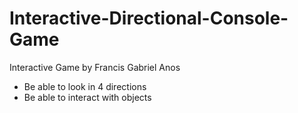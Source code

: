 # Interactive-Directional-Console-Game
Interactive Game by Francis Gabriel Anos 
- Be able to look in 4 directions 
- Be able to interact with objects
